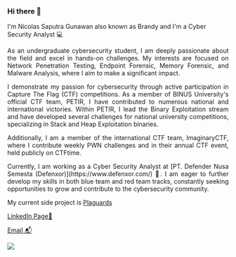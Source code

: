 ### Hi there 👋

I'm Nicolas Saputra Gunawan also known as Brandy and I'm a Cyber Security Analyst 💻

<p align="justify">As an undergraduate cybersecurity student, I am deeply passionate about the field and excel in hands-on challenges. My interests are focused on Network Penetration Testing, Endpoint Forensic, Memory Forensic, and Malware Analysis, where I aim to make a significant impact.</p>

<p align="justify">I demonstrate my passion for cybersecurity through active participation in Capture The Flag (CTF) competitions. As a member of BINUS University's official CTF team, PETIR, I have contributed to numerous national and international victories. Within PETIR, I lead the Binary Exploitation stream and have developed several challenges for national university competitions, specializing in Stack and Heap Exploitation binaries.</p>

<p align="justify">Additionally, I am a member of the international CTF team, ImaginaryCTF, where I contribute weekly PWN challenges and in their annual CTF event, held publicly on CTFtime.</p>

<p align="justify">Currently, I am working as a Cyber Security Analyst at [PT. Defender Nusa Semesta (Defenxor)](https://www.defenxor.com/) 🏢. I am eager to further develop my skills in both blue team and red team tracks, constantly seeking opportunities to grow and contribute to the cybersecurity community.</p>

My current side project is [Plaguards](https://github.com/Bread-Yolk/plaguards)

[LinkedIn Page💼](https://www.linkedin.com/in/nicsap/)

[Email 📬](mailto:saputranicolas96@gmail.com)

<p align="left">
<img src = "https://github-readme-stats.vercel.app/api/top-langs/?username=jon-brandy&layout=compact"/>
</p>




